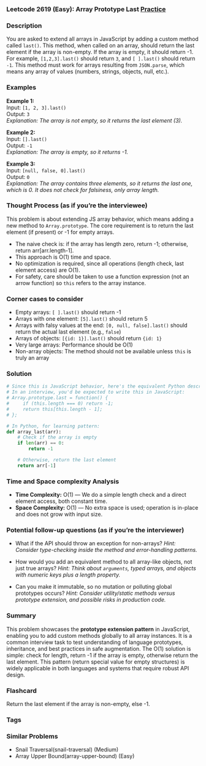 ### Leetcode 2619 (Easy): Array Prototype Last [Practice](https://leetcode.com/problems/array-prototype-last)

### Description  
You are asked to extend all arrays in JavaScript by adding a custom method called `last()`. This method, when called on an array, should return the last element if the array is non-empty. If the array is empty, it should return -1. For example, `[1,2,3].last()` should return `3`, and `[ ].last()` should return `-1`. This method must work for arrays resulting from `JSON.parse`, which means any array of values (numbers, strings, objects, null, etc.).

### Examples  

**Example 1:**  
Input: `[1, 2, 3].last()`  
Output: `3`  
*Explanation: The array is not empty, so it returns the last element (3).*

**Example 2:**  
Input: `[].last()`  
Output: `-1`  
*Explanation: The array is empty, so it returns -1.*

**Example 3:**  
Input: `[null, false, 0].last()`  
Output: `0`  
*Explanation: The array contains three elements, so it returns the last one, which is 0. It does not check for falsiness, only array length.*

### Thought Process (as if you’re the interviewee)  
This problem is about extending JS array behavior, which means adding a new method to `Array.prototype`. The core requirement is to return the last element (if present) or -1 for empty arrays.  
- The naive check is: if the array has length zero, return -1; otherwise, return arr[arr.length-1].  
- This approach is O(1) time and space.  
- No optimization is required, since all operations (length check, last element access) are O(1).  
- For safety, care should be taken to use a function expression (not an arrow function) so `this` refers to the array instance.

### Corner cases to consider  
- Empty arrays: `[ ].last()` should return -1  
- Arrays with one element: `[5].last()` should return 5  
- Arrays with falsy values at the end: `[0, null, false].last()` should return the actual last element (e.g., `false`)  
- Arrays of objects: `[{id: 1}].last()` should return `{id: 1}`  
- Very large arrays: Performance should be O(1)  
- Non-array objects: The method should not be available unless `this` is truly an array

### Solution

```python
# Since this is JavaScript behavior, here's the equivalent Python description.
# In an interview, you'd be expected to write this in JavaScript:
# Array.prototype.last = function() {
#     if (this.length === 0) return -1;
#     return this[this.length - 1];
# };

# In Python, for learning pattern:
def array_last(arr):
    # Check if the array is empty
    if len(arr) == 0:
        return -1

    # Otherwise, return the last element
    return arr[-1]
```

### Time and Space complexity Analysis  

- **Time Complexity:** O(1) — We do a simple length check and a direct element access, both constant time.
- **Space Complexity:** O(1) — No extra space is used; operation is in-place and does not grow with input size.

### Potential follow-up questions (as if you’re the interviewer)  

- What if the API should throw an exception for non-arrays?
  *Hint: Consider type-checking inside the method and error-handling patterns.*

- How would you add an equivalent method to all array-like objects, not just true arrays?
  *Hint: Think about `arguments`, typed arrays, and objects with numeric keys plus a length property.*

- Can you make it immutable, so no mutation or polluting global prototypes occurs?
  *Hint: Consider utility/static methods versus prototype extension, and possible risks in production code.*

### Summary
This problem showcases the **prototype extension pattern** in JavaScript, enabling you to add custom methods globally to all array instances. It is a common interview task to test understanding of language prototypes, inheritance, and best practices in safe augmentation. The O(1) solution is simple: check for length, return -1 if the array is empty, otherwise return the last element. This pattern (return special value for empty structures) is widely applicable in both languages and systems that require robust API design.


### Flashcard
Return the last element if the array is non-empty, else -1.

### Tags

### Similar Problems
- Snail Traversal(snail-traversal) (Medium)
- Array Upper Bound(array-upper-bound) (Easy)